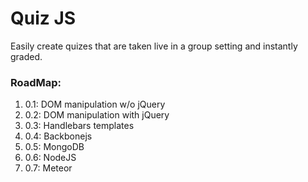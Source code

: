 <h1>Quiz JS</h1>
<p>Easily create quizes that are taken live in a group setting and instantly graded.</p>

<h3>RoadMap:</h3>
<ol>
<li>0.1: DOM manipulation w/o jQuery</li>
<li>0.2: DOM manipulation with jQuery</li>
<li>0.3: Handlebars templates</li>
<li>0.4: Backbonejs</li>
<li>0.5: MongoDB</li>
<li>0.6: NodeJS</li>
<li>0.7: Meteor</li>
</ol>
